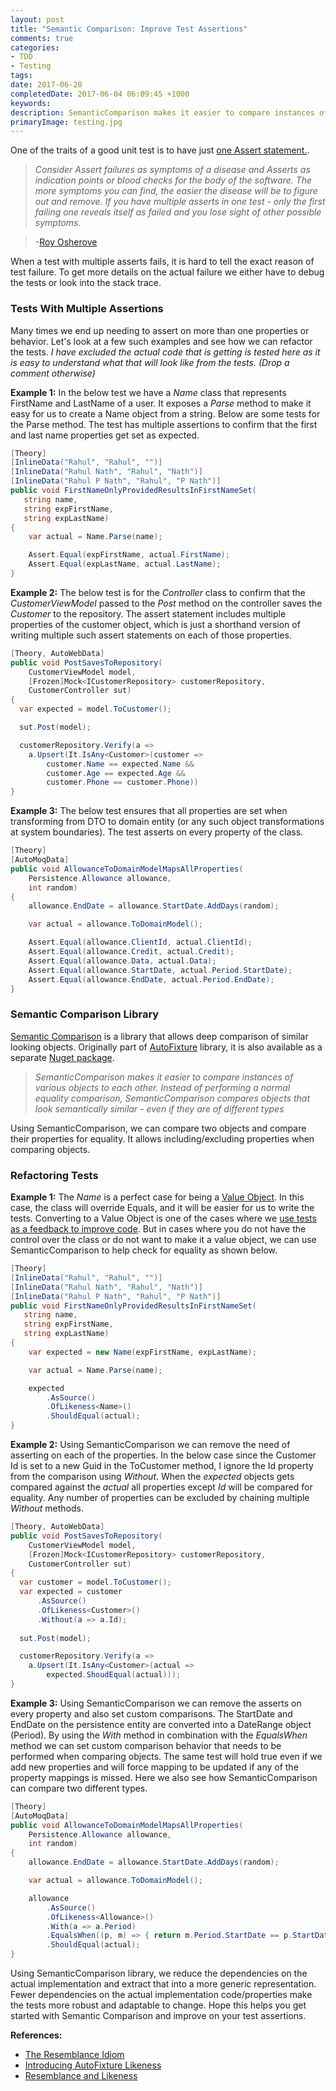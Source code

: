 ```yaml
---
layout: post
title: "Semantic Comparison: Improve Test Assertions"
comments: true
categories: 
- TDD
- Testing
tags: 
date: 2017-06-20
completedDate: 2017-06-04 06:09:45 +1000
keywords: 
description: SemanticComparison makes it easier to compare instances of various objects to each other and improve test assertions.
primaryImage: testing.jpg
---
```


One of the traits of a good unit test is to have just [one Assert statement.](http://osherove.com/blog/2005/4/14/try-to-avoid-multiple-asserts-in-a-single-unit-test.html). 

> *Consider Assert failures as symptoms of a disease and Asserts as indication points or blood checks for the body of the software. The more symptoms you can find, the easier the disease will be to figure out and remove. If you have multiple asserts in one test - only the first failing one reveals itself as failed and you lose sight of other possible symptoms.*

> -[Roy Osherove](http://osherove.com/)

When a test with multiple asserts fails, it is hard to tell the exact reason of test failure. To get more details on the actual failure we either have to debug the tests or look into the stack trace. 

### Tests With Multiple Assertions

Many times we end up needing to assert on more than one properties or behavior. Let's look at a few such examples and see how we can refactor the tests. *I have excluded the actual code that is getting is tested here as it is easy to understand what that will look like from the tests. (Drop a comment otherwise)* 

**Example 1:** In the below test we have a *Name* class that represents FirstName and LastName of a user. It exposes a *Parse* method to make it easy for us to create a Name object from a string. Below are some tests for the Parse method. The test has multiple assertions to confirm that the first and last name properties get set as expected.

``` csharp Name class
[Theory]
[InlineData("Rahul", "Rahul", "")]
[InlineData("Rahul Nath", "Rahul", "Nath")]
[InlineData("Rahul P Nath", "Rahul", "P Nath")]
public void FirstNameOnlyProvidedResultsInFirstNameSet(
   string name,
   string expFirstName,
   string expLastName)
{
    var actual = Name.Parse(name);

    Assert.Equal(expFirstName, actual.FirstName);
    Assert.Equal(expLastName, actual.LastName);
}
```

**Example 2:** The below test is for the *Controller* class to confirm that the *CustomerViewModel* passed to the *Post* method on the controller saves the *Customer* to the repository. The assert statement includes multiple properties of the customer object, which is just a shorthand version of writing multiple such assert statements on each of those properties. 

``` csharp Controller Unit Test
[Theory, AutoWebData]
public void PostSavesToRepository(
    CustomerViewModel model,
    [Frozen]Mock<ICustomerRepository> customerRepository,
    CustomerController sut)
{
  var expected = model.ToCustomer();

  sut.Post(model);

  customerRepository.Verify(a =>
    a.Upsert(It.IsAny<Customer>(customer => 
        customer.Name == expected.Name &&
        customer.Age == expected.Age &&
        customer.Phone == customer.Phone))
}
```

**Example 3:** The below test ensures that all properties are set when transforming from DTO to domain entity (or any such object transformations at system boundaries). The test asserts on every property of the class.

``` csharp Comparing different object types
[Theory]
[AutoMoqData]
public void AllowanceToDomainModelMapsAllProperties(
    Persistence.Allowance allowance, 
    int random)
{
    allowance.EndDate = allowance.StartDate.AddDays(random);

    var actual = allowance.ToDomainModel();

    Assert.Equal(allowance.ClientId, actual.ClientId);
    Assert.Equal(allowance.Credit, actual.Credit);
    Assert.Equal(allowance.Data, actual.Data);
    Assert.Equal(allowance.StartDate, actual.Period.StartDate);
    Assert.Equal(allowance.EndDate, actual.Period.EndDate);
}
```

### Semantic Comparison Library

[Semantic Comparison](https://www.nuget.org/packages/SemanticComparison/) is a library that allows deep comparison of similar looking objects. Originally part of [AutoFixture](http://www.rahulpnath.com/blog/autofixture-make-your-unit-tests-robust/) library, it is also available as a separate [Nuget package](https://www.nuget.org/packages/SemanticComparison/).

> *SemanticComparison makes it easier to compare instances of various objects to each other. Instead of performing a normal equality comparison, SemanticComparison compares objects that look semantically similar - even if they are of different types*

Using SemanticComparison, we can compare two objects and compare their properties for equality. It allows including/excluding properties when comparing objects.

### Refactoring Tests

**Example 1:** The *Name* is a perfect case for being a [Value Object](http://www.rahulpnath.com/blog/thinking-beyond-primitive-values-value-objects/). In this case, the class will override Equals, and it will be easier for us to write the tests. Converting to a Value Object is one of the cases where we [use tests as a feedback to improve code](http://www.rahulpnath.com/blog/tests-as-a-feedback-tool/). But in cases where you do not have the control over the class or do not want to make it a value object, we can use SemanticComparison to help check for equality as shown below. 

``` csharp Name Class
[Theory]
[InlineData("Rahul", "Rahul", "")]
[InlineData("Rahul Nath", "Rahul", "Nath")]
[InlineData("Rahul P Nath", "Rahul", "P Nath")]
public void FirstNameOnlyProvidedResultsInFirstNameSet(
   string name,
   string expFirstName,
   string expLastName)
{
    var expected = new Name(expFirstName, expLastName);

    var actual = Name.Parse(name);

    expected
        .AsSource()
        .OfLikeness<Name>()
        .ShouldEqual(actual);
}
```

**Example 2:**  Using SemanticComparison we can remove the need of asserting on each of the properties. In the below case since the Customer Id is set to a new Guid in the ToCustomer method, I ignore the Id property from the comparison using *Without*. When the *expected* objects gets compared against the *actual* all properties except *Id* will be compared for equality. Any number of properties can be excluded by chaining multiple *Without* methods. 

``` csharp Controller Unit Test
[Theory, AutoWebData]
public void PostSavesToRepository(
    CustomerViewModel model,
    [Frozen]Mock<ICustomerRepository> customerRepository,
    CustomerController sut)
{
  var customer = model.ToCustomer();
  var expected = customer
      .AsSource()
      .OfLikeness<Customer>()
      .Without(a => a.Id);
      
  sut.Post(model);

  customerRepository.Verify(a =>
    a.Upsert(It.IsAny<Customer>(actual => 
        expected.ShoudEqual(actual)));
}
```

**Example 3:**  Using SemanticComparison we can remove the asserts on every property and also set custom comparisons. The StartDate and EndDate on the persistence entity are converted into a DateRange object (Period). By using the *With* method in combination with the *EqualsWhen* method we can set custom comparison behavior that needs to be performed when comparing objects. The same test will hold true even if we add new properties and will force mapping to be updated if any of the property mappings is missed. Here we also see how SemanticComparison can compare two different types.

``` csharp Comparing different object types
[Theory]
[AutoMoqData]
public void AllowanceToDomainModelMapsAllProperties(
    Persistence.Allowance allowance, 
    int random)
{
    allowance.EndDate = allowance.StartDate.AddDays(random);

    var actual = allowance.ToDomainModel();

    allowance
        .AsSource()
        .OfLikeness<Allowance>()
        .With(a => a.Period)
        .EqualsWhen((p, m) => { return m.Period.StartDate == p.StartDate && m.Period.EndDate == p.EndDate; })
        .ShouldEqual(actual);
}
```

Using SemanticComparison library, we reduce the dependencies on the actual implementation and extract that into a more generic representation. Fewer dependencies on the actual implementation code/properties make the tests more robust and adaptable to change. Hope this helps you get started with Semantic Comparison and improve on your test assertions.

**References:**

- [The Resemblance Idiom](http://blog.ploeh.dk/2012/06/21/TheResemblanceidiom/)   
- [Introducing AutoFixture Likeness](http://blog.ploeh.dk/2010/06/29/IntroducingAutoFixtureLikeness/)    
- [Resemblance and Likeness](http://blog.ploeh.dk/2012/06/22/ResemblanceandLikeness/)    